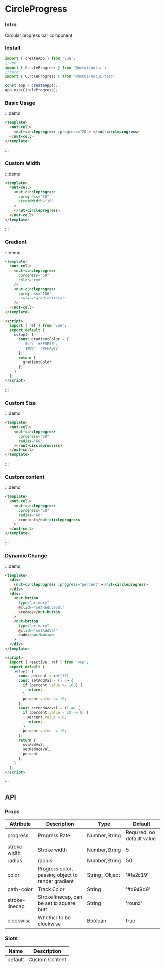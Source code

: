 # CircleProgress

### Intro

Circular progress bar component,

### Install

```javascript
import { createApp } from 'vue';
//vue
import { CircleProgress } from '@nutui/nutui';
//taro
import { CircleProgress } from '@nutui/nutui-taro';

const app = createApp();
app.use(CircleProgress);
```

### Basic Usage

:::demo

```html
<template>
  <nut-cell>
    <nut-circleprogress :progress="20"> </nut-circleprogress>
  </nut-cell>
</template>
```

:::

### Custom Width

:::demo

```html
<template>
  <nut-cell>
    <nut-circleprogress
      :progress="50"
      strokeWidth="10"
    >
    </nut-circleprogress>
  </nut-cell>
</template>
```

:::

### Gradient

:::demo

```html
<template>
  <nut-cell>
    <nut-circleprogress
      :progress="50"
      color="red"
    />
    <nut-circleprogress
      :progress="100"
      :color="gradientColor"
    />
  </nut-cell>
</template>

<script>
  import { ref } from 'vue';
  export default {
    setup() {
      const gradientColor = {
        '0%': '#FF5E5E',
        '100%': '#FFA062'
      };
      return {
        gradientColor
      };
    }
  };
</script>
```

:::

### Custom Size

:::demo

```html
<template>
  <nut-cell>
    <nut-circleprogress
      :progress="50"
      radius="60"
    ></nut-circleprogress>
  </nut-cell>
</template>
```

:::

### Custom content

:::demo

```html
<template>
  <nut-cell>
    <nut-circleprogress
      :progress="50"
      radius="60"
      >content</nut-circleprogress
    >
  </nut-cell>
</template>
```

:::

### Dynamic Change

:::demo

```html
<template>
  <div>
    <nut-circleprogress :progress="percent"></nut-circleprogress>
  </div>
  <div>
    <nut-button
      type="primary"
      @click="setReduceVal"
      >reduce</nut-button
    >
    <nut-button
      type="primary"
      @click="setAddVal"
      >add</nut-button
    >
  </div>
</template>

<script>
  import { reactive, ref } from 'vue';
  export default {
    setup() {
      const percent = ref(30);
      const setAddVal = () => {
        if (percent.value >= 100) {
          return;
        }
        percent.value += 10;
      };
      const setReduceVal = () => {
        if (percent.value - 10 <= 0) {
          percent.value = 0;
          return;
        }
        percent.value -= 10;
      };
      return {
        setAddVal,
        setReduceVal,
        percent
      };
    }
  };
</script>
```

:::

## API

### Props

| Attribute      | Description                                       | Type            | Default                    |
| -------------- | ------------------------------------------------- | --------------- | -------------------------- |
| progress       | Progress Rate                                     | Number,String   | Required, no default value |
| stroke-width   | Stroke width                                      | Number,String   | 5                          |
| radius         | radius                                            | Number,String   | 50                         |
| color          | Progress color, passing object to render gradient | String , Object | '#fa2c19'                  |
| path-color     | Track Color                                       | String          | '#d9d9d9'                  |
| stroke-linecap | Stroke linecap, can be set to square butt         | String          | 'round'                    |
| clockwise      | Whether to be clockwise                           | Boolean         | true                       |

### Slots

| Name    | Description    |
| ------- | -------------- |
| default | Custom Content |
